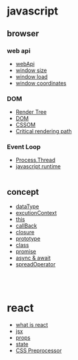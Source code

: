 # javascript

## browser

### web api

- [webApi](https://github.com/gangpyono/DreamCoding_browser101/blob/main/Browser101/API_browser.md)
- [window size](https://github.com/gangpyono/DreamCoding_browser101/blob/main/Browser101/window_size.md)
- [window load](https://github.com/gangpyono/DreamCoding_browser101/blob/main/Browser101/window_load.md)
- [window coordinates](https://github.com/gangpyono/DreamCoding_browser101/blob/main/Browser101/window_coordinates.md)

### DOM

- [Render Tree](https://github.com/gangpyono/DreamCoding_browser101/blob/main/Browser101/Render%20Tree.md)
- [DOM](https://github.com/gangpyono/DreamCoding_browser101/blob/main/Browser101/DOM.md)
- [CSSOM](https://github.com/gangpyono/DreamCoding_browser101/blob/main/Browser101/CSSOM.md)
- [Critical rendering path](https://github.com/gangpyono/DreamCoding_browser101/blob/main/Browser101/Critical%20rendering%20path.md)

### Event Loop

- [Process,Thread](https://github.com/gangpyono/DreamCoding_browser101/blob/main/Browser101/EventLoop/Process%2CThread.md)
- [javascript runtime](https://github.com/gangpyono/DreamCoding_browser101/blob/main/Browser101/EventLoop/Javascript%20runtime.md)
  <br></br>

## concept

- [dataType](https://github.com/gangpyono/coreJavascript/blob/main/chapter1_%EB%8D%B0%EC%9D%B4%ED%84%B0%ED%83%80%EC%9E%85.md)
- [excutionContext](https://github.com/gangpyono/coreJavascript/blob/main/chapter2_%EC%8B%A4%ED%96%89%20%EC%BB%A8%ED%85%8D%EC%8A%A4%ED%8A%B8.md)
- [this](https://github.com/gangpyono/coreJavascript/blob/main/chapter3_this.md)
- [callBack](https://github.com/gangpyono/coreJavascript/blob/main/chapter4_callback.md)
- [closure](https://github.com/gangpyono/coreJavascript/blob/main/chapter5_%ED%81%B4%EB%A1%9C%EC%A0%80.md)
- [prototype](https://github.com/gangpyono/coreJavascript/blob/main/chapter6.prototype.md)
- [class](https://github.com/gangpyono/coreJavascript/blob/main/chapter7.class.md)
- [promise](https://github.com/gangpyono/DreamCoding_browser101/blob/main/Browser101/javascript/ES6/promise.md)
- [async & await](https://github.com/gangpyono/DreamCoding_browser101/blob/main/Browser101/javascript/ES6/async%20%26%20await.md)
- [spreadOperator](https://github.com/gangpyono/DreamCoding_browser101/blob/main/Browser101/javascript/ES6/Spread%20Operator.md)
  <br></br>
  <br></br>

# react

- [what is react](https://github.com/gangpyono/TIL/blob/main/react/DreamCoding_react/react/what%20is%20react.md)
- [jsx](https://github.com/gangpyono/DreamCoding_react/blob/main/react/jsx.md)
- [props](https://github.com/gangpyono/DreamCoding_react/blob/main/react/props.md)
- [state](https://github.com/gangpyono/DreamCoding_react/blob/main/react/state%EC%9D%B4%ED%95%B4%ED%95%98%EA%B8%B0.md)
- [CSS Preprocessor](https://github.com/gangpyono/DreamCoding_react/blob/main/react/CSS%EC%A0%84%EC%B2%98%EB%A6%AC%EA%B8%B0.md)
